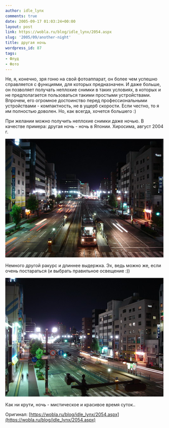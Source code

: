 ```yaml
---
author: idle_lynx
comments: true
date: 2005-09-17 01:03:24+00:00
layout: post
link: https://wobla.ru/blog/idle_lynx/2054.aspx
slug: '2005/09/another-night'
title: другая ночь
wordpress_id: 87
tags:
- Флуд
- Фото
---
```


Не, я, конечно, зря гоню на свой фотоаппарат, он более чем успешно справляется с функциями, для которых предназначен. И даже больше, он позволяет получать неплохие снимки в таких условиях, в которых и не предполагается пользоваться такими простыми устройствами. Впрочем, его огромное достоинство перед профессиональными устройствами - компактность, не в ущерб скорости. Если честно, то я им полностью доволен. Но, как всегда, хочется большего :)

При желании можно получить неплохие снимки даже ночью. В качестве примера: другая ночь - ночь в Японии. Хиросима, август 2004 г.

![Night in Hiroshima](images/2007/05/ae1df26a-3c6c-42b0-b157-2b71f5804fd3.jpg)

Немного другой ракурс и длиннее выдержка. Эх, ведь можно же, если очень постараться (и выбрать правильное освещение :))

![Night in Hiroshima 2](images/2007/05/65ec9c7c-71a6-4a65-a669-7f997b516a9f.jpg)

Как ни крути, ночь - мистическое и красивое время суток..

Оригинал: [https://wobla.ru/blog/idle_lynx/2054.aspx](https://wobla.ru/blog/idle_lynx/2054.aspx)
